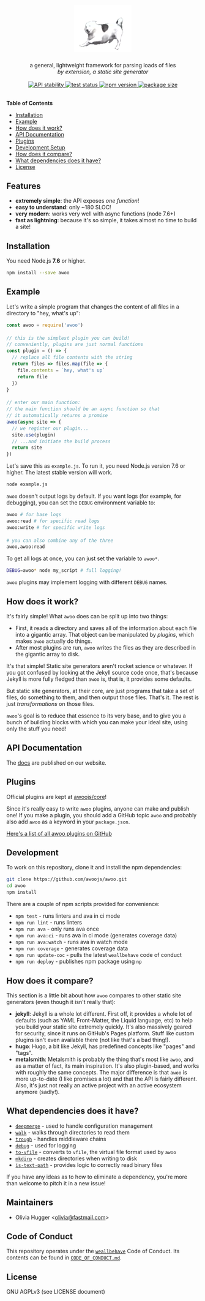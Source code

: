 <h1 align="center">
  <img src="logo.gif" width="150" alt="awoo logo" />
</h1>

<div align="center">
  a general, lightweight framework for parsing loads of files
</div>
<div align="center">
  <i>by extension, a static site generator</i>
</div>

<br />

<div align="center">
  <!-- Stability -->
  <a href="https://nodejs.org/api/documentation.html#documentation_stability_index">
    <img src="https://img.shields.io/badge/stability-stable-green.svg?style=flat-square"
      alt="API stability" />
  </a>

  <!-- travis ci -->
  <a href="https://travis-ci.org/awoojs/awoo">
    <img src="https://img.shields.io/travis/awoojs/awoo.svg?style=flat-square"
      alt="test status" />
  </a>

  <!-- npm version -->
  <a href="https://npmjs.org/package/awoo">
    <img src="https://img.shields.io/npm/v/awoo.svg?style=flat-square"
      alt="npm version" />
  </a>

  <!-- package size -->
  <a href="https://packagephobia.now.sh/result?p=awoo">
    <img src="https://packagephobia.now.sh/badge?p=awoo"
      alt="package size" />
  </a>
</div>
<br />

**Table of Contents**

- [Installation](#installation)
- [Example](#example)
- [How does it work?](#how-does-it-work)
- [API Documentation](#api-documentation)
- [Plugins](#plugins)
- [Development Setup](#development-setup)
- [How does it compare?](#how-does-it-compare)
- [What dependencies does it have?](#what-dependencies-does-it-have)
- [License](#license)

## Features

- __extremely simple__: the API exposes _one function_!
- __easy to understand__: only ~180 SLOC!
- __very modern__: works very well with async functions (node 7.6+)
- __fast as lightning__: because it's so simple, it takes almost no time to build a site!

## Installation

You need Node.js __7.6__ or higher.

```sh
npm install --save awoo
```

## Example

Let's write a simple program that changes the content of all files in a
directory to "hey, what's up":

```js
const awoo = require('awoo')

// this is the simplest plugin you can build!
// conveniently, plugins are just normal functions
const plugin = () => {
  // replace all file contents with the string
  return files => files.map(file => {
    file.contents = `hey, what's up`
    return file
  })
}

// enter our main function:
// the main function should be an async function so that
// it automatically returns a promise
awoo(async site => {
  // we register our plugin...
  site.use(plugin)
  // ...and initiate the build process
  return site
})
```

Let's save this as `example.js`. To run it, you need Node.js version 7.6 or
higher. The latest stable version will work.

```sh
node example.js
```

`awoo` doesn't output logs by default. If you want logs
(for example, for debugging), you can set the `DEBUG` environment variable to:

```sh
awoo # for base logs
awoo:read # for specific read logs
awoo:write # for specific write logs

# you can also combine any of the three
awoo,awoo:read
```

To get all logs at once, you can just set the variable to `awoo*`.

```bash
DEBUG=awoo* node my_script # full logging!
```

`awoo` plugins may implement logging with different `DEBUG` names.

## How does it work?

It's fairly simple! What `awoo` does can be split up into two things:

- First, it reads a directory and saves all of the information about each file
  into a gigantic array. That object can be manipulated by _plugins_, which
  makes `awoo` actually do things.
- After most plugins are run, `awoo` writes the files as they are described
  in the gigantic array to disk.

It's that simple! Static site generators aren't rocket science or whatever.
If you got confused by looking at the Jekyll source code once, that's because
Jekyll is more fully fledged than `awoo` is, that is, it provides some defaults.

But static site generators, at their core, are just programs that take a set of
files, do something to them, and then output those files. That's it. The rest is just _transformations_ on those files.

`awoo`'s goal is to reduce that essence to its very base, and to give you a
bunch of building blocks with which you can make your ideal site, using only
the stuff you need!

## API Documentation

The [docs](https://awoo.js.org/docs) are published on our website.

## Plugins

Official plugins are kept at [awoojs/core](http://github.com/awoojs/core)!

Since it's really easy to write `awoo` plugins, anyone can make and publish one!
If you make a plugin, you should add a GitHub topic `awoo` and probably also
add `awoo` as a keyword in your `package.json`.

[Here's a list of all awoo plugins on GitHub](https://github.com/search?utf8=%E2%9C%93&q=topic%3Aawoo&type=)

## Development

To work on this repository, clone it and install the npm dependencies:

```sh
git clone https://github.com/awoojs/awoo.git
cd awoo
npm install
```

There are a couple of npm scripts provided for convenience:

- `npm test` - runs linters and ava in ci mode
- `npm run lint` - runs linters
- `npm run ava` - only runs ava once
- `npm run ava:ci` - runs ava in ci mode (generates coverage data)
- `npm run ava:watch` - runs ava in watch mode
- `npm run coverage` - generates coverage data
- `npm run update-coc` - pulls the latest `weallbehave` code of conduct
- `npm run deploy` - publishes npm package using `np`

## How does it compare?

This section is a little bit about how `awoo` compares to other static site
generators (even though it isn't really that):

- __jekyll__: Jekyll is a whole lot different. First off, it provides a whole
  lot of defaults (such as YAML Front-Matter, the Liquid language, etc) to
  help you build your static site extremely quickly. It's also massively
  geared for security, since it runs on GitHub's Pages platform. Stuff like
  custom plugins isn't even available there (not like that's a bad thing!).
- __hugo__: Hugo, a bit like Jekyll, has predefined concepts like "pages" and
  "tags".
- __metalsmith__: Metalsmith is probably the thing that's most like `awoo`, and
  as a matter of fact, its main inspiration. It's also plugin-based, and works
  with roughly the same concepts. The major difference is that `awoo` is more
  up-to-date (I like promises a lot) and that the API is fairly different.
  Also, it's just not really an active project with an active ecosystem
  anymore (sadly!).

## What dependencies does it have?

- [`deepmerge`](http://npm.im/deepmerge) - used to handle configuration management
- [`walk`](http://npm.im/walk) - walks through directories to read them
- [`trough`](http://npm.im/trough) - handles middleware chains
- [`debug`](http://npm.im/debug) - used for logging
- [`to-vfile`](http://npm.im/to-vfile) - converts to `vfile`, the virtual file format used by `awoo`
- [`mkdirp`](http://npm.im/mkdirp) - creates directories when writing to disk
- [`is-text-path`](http://npm.im/is-text-path) - provides logic to correctly read binary files

If you have any ideas as to how to eliminate a dependency, you're more than
welcome to pitch it in a new issue!

## Maintainers

- Olivia Hugger <[olivia@fastmail.com](mailto:olivia@fastmail.com)>

## Code of Conduct

This repository operates under the [`weallbehave`](https://github.com/wealljs/weallbehave) Code of Conduct. Its contents can be found in [`CODE_OF_CONDUCT.md`](CODE_OF_CONDUCT.md).

## License

GNU AGPLv3 (see LICENSE document)
